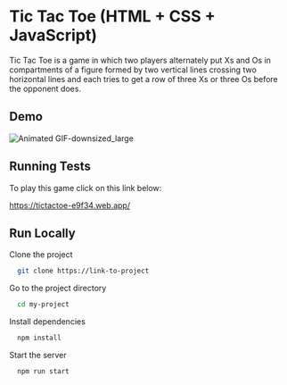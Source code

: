 
# Tic Tac Toe (HTML + CSS + JavaScript)

Tic Tac Toe is a game in which two players alternately put Xs and Os in compartments of a 
figure formed by two vertical lines crossing two horizontal lines and each tries to get a 
row of three Xs or three Os before the opponent does.


## Demo

![Animated GIF-downsized_large](https://user-images.githubusercontent.com/76445704/124306291-7b7f0080-db66-11eb-9ba4-96cd5c284580.gif)
  
## Running Tests

To play this game click on this link below:

https://tictactoe-e9f34.web.app/

  
## Run Locally

Clone the project

```bash
  git clone https://link-to-project
```

Go to the project directory

```bash
  cd my-project
```

Install dependencies

```bash
  npm install
```

Start the server

```bash
  npm run start
```

  


